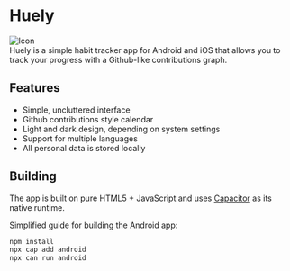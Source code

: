 # Huely

![Icon](https://raw.githubusercontent.com/kolbasa/Huely/main/www/assets/favicon-light.ico)  
Huely is a simple habit tracker app for Android and iOS that allows you to track your progress with a Github-like contributions graph.

## Features

- Simple, uncluttered interface
- Github contributions style calendar
- Light and dark design, depending on system settings
- Support for multiple languages
- All personal data is stored locally

## Building

The app is built on pure HTML5 + JavaScript and uses [Capacitor](https://capacitorjs.com/) as its native runtime.

Simplified guide for building the Android app:
```bash
npm install
npx cap add android
npx can run android
```